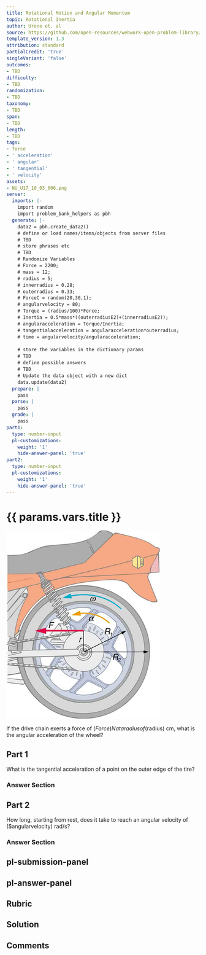 ```yaml
---
title: Rotational Motion and Angular Momentum
topic: Rotational Inertia
author: Urone et. al
source: https://github.com/open-resources/webwork-open-problem-library/tree/master/Contrib/BrockPhysics/College_Physics_Urone/10.Rotational_Motion_and_Angular_Momentum/10-03.Rotational_Inertia/NU_U17_10_03_006.pg
template_version: 1.3
attribution: standard
partialCredit: 'true'
singleVariant: 'false'
outcomes:
- TBD
difficulty:
- TBD
randomization:
- TBD
taxonomy:
- TBD
span:
- TBD
length:
- TBD
tags:
- force
- ' acceleration'
- ' angular'
- ' tangential'
- ' velocity'
assets:
- NU_U17_10_03_006.png
server:
  imports: |-
    import random
    import problem_bank_helpers as pbh
  generate: |-
    data2 = pbh.create_data2()
    # define or load names/items/objects from server files
    # TBD
    # store phrases etc
    # TBD
    # Randomize Variables
    # Force = 2200;
    # mass = 12;
    # radius = 5;
    # innerradius = 0.28;
    # outerradius = 0.33;
    # ForceC = random(20,30,1);
    # angularvelocity = 80;
    # Torque = (radius/100)*Force;
    # Inertia = 0.5*mass*((outerradiusE2)+(innerradiusE2));
    # angularacceleration = Torque/Inertia;
    # tangentialacceleration = angularacceleration*outerradius;
    # time = angularvelocity/angularacceleration;

    # store the variables in the dictionary params
    # TBD
    # define possible answers
    # TBD
    # Update the data object with a new dict
    data.update(data2)
  prepare: |
    pass
  parse: |
    pass
  grade: |
    pass
part1:
  type: number-input
  pl-customizations:
    weight: '1'
    hide-answer-panel: 'true'
part2:
  type: number-input
  pl-customizations:
    weight: '1'
    hide-answer-panel: 'true'
---
```


# {{ params.vars.title }} 

![Motorcycle wheel.](NU_U17_10_03_006.png)

If the drive chain exerts a force of ($Force) N at a radius of ($radius) cm, what is the angular acceleration of the wheel?

## Part 1 
What is the tangential acceleration of a point on the outer edge of the tire? 


 ### Answer Section

## Part 2 
How long, starting from rest, does it take to reach an angular velocity of ($angularvelocity) rad/s? 


 ### Answer Section


## pl-submission-panel 


## pl-answer-panel 


## Rubric 


## Solution 


## Comments 


